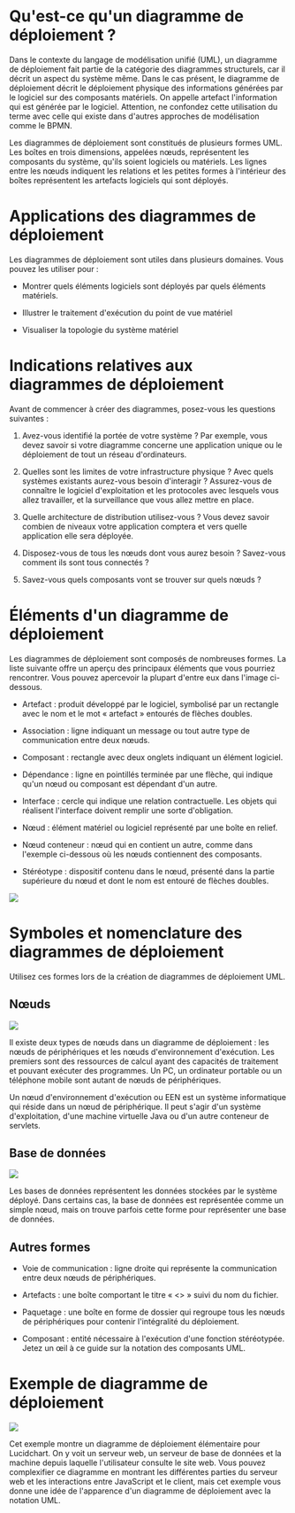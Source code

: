 # Qu'est-ce qu'un diagramme de déploiement ?

Dans le contexte du langage de modélisation unifié (UML), un diagramme de déploiement fait partie de la catégorie des diagrammes structurels, car il décrit un aspect du système même. Dans le cas présent, le diagramme de déploiement décrit le déploiement physique des informations générées par le logiciel sur des composants matériels. On appelle artefact l'information qui est générée par le logiciel. Attention, ne confondez cette utilisation du terme avec celle qui existe dans d'autres approches de modélisation comme le BPMN.

Les diagrammes de déploiement sont constitués de plusieurs formes UML. Les boîtes en trois dimensions, appelées nœuds, représentent les composants du système, qu'ils soient logiciels ou matériels. Les lignes entre les nœuds indiquent les relations et les petites formes à l'intérieur des boîtes représentent les artefacts logiciels qui sont déployés.

# Applications des diagrammes de déploiement

Les diagrammes de déploiement sont utiles dans plusieurs domaines. Vous pouvez les utiliser pour :

- Montrer quels éléments logiciels sont déployés par quels éléments matériels.

- Illustrer le traitement d'exécution du point de vue matériel

- Visualiser la topologie du système matériel

# Indications relatives aux diagrammes de déploiement

Avant de commencer à créer des diagrammes, posez-vous les questions suivantes :

1. Avez-vous identifié la portée de votre système ? Par exemple, vous devez savoir si votre diagramme concerne une application unique ou le déploiement de tout un réseau d'ordinateurs.

2. Quelles sont les limites de votre infrastructure physique ? Avec quels systèmes existants aurez-vous besoin d'interagir ? Assurez-vous de connaître le logiciel d'exploitation et les protocoles avec lesquels vous allez travailler, et la surveillance que vous allez mettre en place.

3. Quelle architecture de distribution utilisez-vous ? Vous devez savoir combien de niveaux votre application comptera et vers quelle application elle sera déployée.

4. Disposez-vous de tous les nœuds dont vous aurez besoin ? Savez-vous comment ils sont tous connectés ?

5. Savez-vous quels composants vont se trouver sur quels nœuds ?

# Éléments d'un diagramme de déploiement

Les diagrammes de déploiement sont composés de nombreuses formes. La liste suivante offre un aperçu des principaux éléments que vous pourriez rencontrer. Vous pouvez apercevoir la plupart d'entre eux dans l'image ci-dessous.

- Artefact : produit développé par le logiciel, symbolisé par un rectangle avec le nom et le mot « artefact » entourés de flèches doubles.

- Association : ligne indiquant un message ou tout autre type de communication entre deux nœuds.

- Composant : rectangle avec deux onglets indiquant un élément logiciel.

- Dépendance : ligne en pointillés terminée par une flèche, qui indique qu'un nœud ou composant est dépendant d'un autre.

- Interface : cercle qui indique une relation contractuelle. Les objets qui réalisent l'interface doivent remplir une sorte d'obligation.

- Nœud : élément matériel ou logiciel représenté par une boîte en relief.

- Nœud conteneur : nœud qui en contient un autre, comme dans l'exemple ci-dessous où les nœuds contiennent des composants.

- Stéréotype : dispositif contenu dans le nœud, présenté dans la partie supérieure du nœud et dont le nom est entouré de flèches doubles.

![](https://d2slcw3kip6qmk.cloudfront.net/marketing/pages/chart/what-is-a-deployment-diagram-in-UML/deployment_diagram_real_estate-700x573.png)

# Symboles et nomenclature des diagrammes de déploiement

Utilisez ces formes lors de la création de diagrammes de déploiement UML.

## Nœuds

![](https://d2slcw3kip6qmk.cloudfront.net/marketing/pages/chart/uml/deployment-diagram/node-deployment-diagram-140x143@2x.jpeg)

Il existe deux types de nœuds dans un diagramme de déploiement : les nœuds de périphériques et les nœuds d'environnement d'exécution. Les premiers sont des ressources de calcul ayant des capacités de traitement et pouvant exécuter des programmes. Un PC, un ordinateur portable ou un téléphone mobile sont autant de nœuds de périphériques.

Un nœud d'environnement d'exécution ou EEN est un système informatique qui réside dans un nœud de périphérique. Il peut s'agir d'un système d'exploitation, d'une machine virtuelle Java ou d'un autre conteneur de servlets.

## Base de données

![](https://d2slcw3kip6qmk.cloudfront.net/marketing/pages/chart/uml/deployment-diagram/database-deployment-diagram-140x150.jpeg)

Les bases de données représentent les données stockées par le système déployé. Dans certains cas, la base de données est représentée comme un simple nœud, mais on trouve parfois cette forme pour représenter une base de données.

## Autres formes

- Voie de communication : ligne droite qui représente la communication entre deux nœuds de périphériques.

- Artefacts : une boîte comportant le titre « <> » suivi du nom du fichier.

- Paquetage : une boîte en forme de dossier qui regroupe tous les nœuds de périphériques pour contenir l'intégralité du déploiement.

- Composant : entité nécessaire à l'exécution d'une fonction stéréotypée. Jetez un œil à ce guide sur la notation des composants UML.

# Exemple de diagramme de déploiement

![](https://d2slcw3kip6qmk.cloudfront.net/marketing/pages/chart/uml/deployment-diagram/deployment-diagram-example-700x412@2x.jpeg)

Cet exemple montre un diagramme de déploiement élémentaire pour Lucidchart. On y voit un serveur web, un serveur de base de données et la machine depuis laquelle l'utilisateur consulte le site web. Vous pouvez complexifier ce diagramme en montrant les différentes parties du serveur web et les interactions entre JavaScript et le client, mais cet exemple vous donne une idée de l'apparence d'un diagramme de déploiement avec la notation UML.
